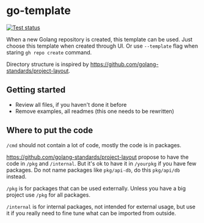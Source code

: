 # go-template

[![Test status](https://github.com/inc4/go-template/workflows/Checks/badge.svg)](https://github.com/inc4/go-template/actions?query=workflow%3A%22Checks%22)

When a new Golang repository is created, this template can be used. Just choose
this template when created through UI. Or use `--template` flag when staring
`gh repo create` command.

Directory structure is inspired by https://github.com/golang-standards/project-layout.

## Getting started

- Review all files, if you haven't done it before
- Remove examples, all readmes (this one needs to be rewritten)

## Where to put the code

`/cmd` should not contain a lot of code, mostly the code is in packages.

https://github.com/golang-standards/project-layout propose to have the code
in `/pkg` and `/internal`. But it's ok to have it in `/yourpkg` if you have few
packages. Do not name packages like `pkg/api-db`, do this `pkg/api/db` instead.

`/pkg` is for packages that can be used externally. Unless you have a big
project use `/pkg` for all packages.

`/internal` is for internal packages, not intended for external usage, but
use it if you really need to fine tune what can be imported from outside.
